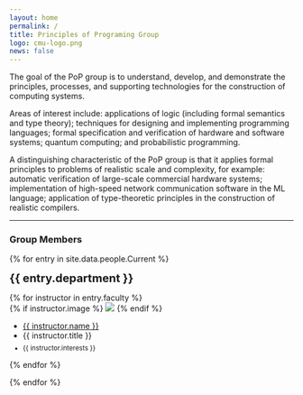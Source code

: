 ```yaml
---
layout: home
permalink: /
title: Principles of Programing Group
logo: cmu-logo.png
news: false
---
```


The goal of the PoP group is to understand, develop, and demonstrate the
principles, processes, and supporting technologies for the construction of
computing systems.

Areas of interest include: applications of logic (including formal
semantics and type theory); techniques for designing and implementing
programming languages; formal specification and verification of hardware
and software systems; quantum computing; and probabilistic programming.

A distinguishing characteristic of the PoP group is that it applies formal
principles to problems of realistic scale and complexity, for example:
automatic verification of large-scale commercial hardware systems;
implementation of high-speed network communication software in the ML
language; application of type-theoretic principles in the construction of
realistic compilers.

***

<h3> Group Members </h3>

{% for entry in site.data.people.Current %}

  <p><b style="font-size:20px;">{{ entry.department }} </b></p>

  <div style="display: inline-block; width:100%">
  {% for instructor in entry.faculty %}
  <div class="instructor-profile-two-col">
    {% if instructor.image %}
    <a href="{{ instructor.url }}" target="_blank"><img src="{{ instructor.image | prepend: '/assets/img/' | relative_url }}" /></a>
    {% endif %}
    <ul class="instructor-info">
      <li><a href="{{ instructor.url }}" target="_blank">{{ instructor.name }}</a></li>
      <li>{{ instructor.title }}</li>
      <li style="font-size:smaller; padding-top:5pt">{{ instructor.interests }}</li>
    </ul>
  </div>
  {% endfor %}
  </div>

{% endfor %}
